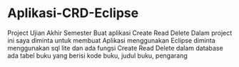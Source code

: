 # Aplikasi-CRD-Eclipse
Project Ujian Akhir Semester Buat aplikasi Create Read Delete
Dalam project ini saya diminta untuk membuat Aplikasi menggunakan Eclipse
diminta menggunakan sql lite dan ada fungsi Create Read Delete
dalam database ada tabel buku yang berisi kode buku, judul buku, pengarang
